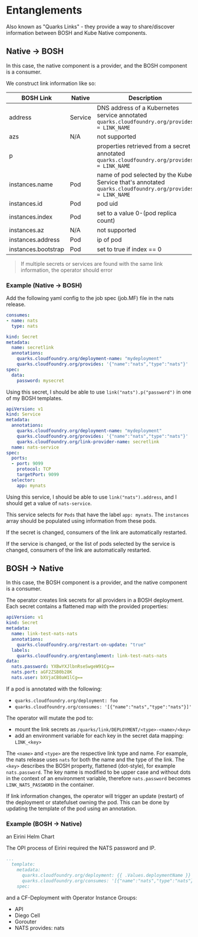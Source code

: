 # Entanglements

Also known as "Quarks Links" - they provide a way to share/discover information between BOSH and Kube Native components.

## Native -> BOSH

In this case, the native component is a provider, and the BOSH component is a consumer.

We construct link information like so:

| BOSH Link           | Native  | Description                                                                                              |
| ------------------- | ------- | -------------------------------------------------------------------------------------------------------- |
| address             | Service | DNS address of a Kubernetes service annotated  `quarks.cloudfoundry.org/provides = LINK_NAME`            |
| azs                 | N/A     | not supported                                                                                            |
| p                   |         | properties retrieved from a secret annotated `quarks.cloudfoundry.org/provides = LINK_NAME`              |
| instances.name      | Pod     | name of pod selected by the Kube Service that's annotated `quarks.cloudfoundry.org/provides = LINK_NAME` |
| instances.id        | Pod     | pod uid                                                                                                  |
| instances.index     | Pod     | set to a value 0-(pod replica count)                                                                     |
| instances.az        | N/A     | not supported                                                                                            |
| instances.address   | Pod     | ip of pod                                                                                                |
| instances.bootstrap | Pod     | set to true if index == 0                                                                                |

> If multiple secrets or services are found with the same link information, the operator should error

### Example (Native -> BOSH)

Add the following yaml config to the job spec (job.MF) file in the nats release.

```yaml
consumes:
- name: nats
  type: nats
```

```yaml
kind: Secret
metadata:
  name: secretlink
  annotations:
    quarks.cloudfoundry.org/deployment-name: "mydeployment"
    quarks.cloudfoundry.org/provides: '{"name":"nats","type":"nats"}'
spec:
  data:
    password: mysecret
```

Using this secret, I should be able to use `link("nats").p("password")` in one of my BOSH templates.

```yaml
apiVersion: v1
kind: Service
metadata:
  annotations:
    quarks.cloudfoundry.org/deployment-name: "mydeployment"
    quarks.cloudfoundry.org/provides: '{"name":"nats","type":"nats"}'
    quarks.cloudfoundry.org/link-provider-name: secretlink
  name: nats-service
spec:
  ports:
  - port: 9099
    protocol: TCP
    targetPort: 9099
  selector:
    app: mynats
```

Using this service, I should be able to use `link("nats").address`, and I should get a value of `nats-service`.

This service selects for `Pods` that have the label `app: mynats`. The `instances` array should be populated using information from these pods.

If the secret is changed, consumers of the link are automatically restarted.

If the service is changed, or the list of pods selected by the service is changed, consumers of the link are automatically restarted.

## BOSH -> Native

In this case, the BOSH component is a provider, and the native component is a consumer.

The operator creates link secrets for all providers in a BOSH deployment. Each secret contains a flattened map with the provided properties:

```yaml
apiVersion: v1
kind: Secret
metadata:
  name: link-test-nats-nats
  annotations:
    quarks.cloudfoundry.org/restart-on-update: "true"
  labels:
    quarks.cloudfoundry.org/entanglement: link-test-nats-nats
data:
  nats.password: YXBwYXJlbnRseSwgeW91Cg==
  nats.port: aGF2ZSB0b28K
  nats.user: bXVjaCB0aW1lCg==
```

If a pod is annotated with the following:

- `quarks.cloudfoundry.org/deployment: foo`
- `quarks.cloudfoundry.org/consumes: '[{"name":"nats","type":"nats"}]'`

The operator will mutate the pod to:

- mount the link secrets as `/quarks/link/DEPLOYMENT/<type>-<name>/<key>`
- add an environment variable for each key in the secret data mapping: `LINK_<key>`

The `<name>` and `<type>` are the respective link type and name. For example, the nats release uses `nats` for both the name and the type of the link. The `<key>` describes the BOSH property, flattened (dot-style), for example `nats.password`. The key name is modified to be upper case and without dots in the context of an environment variable, therefore `nats.password` becomes `LINK_NATS_PASSWORD` in the container.

If link information changes, the operator will trigger an update (restart) of the deployment or statefulset owning the pod.
This can be done by updating the template of the pod using an annotation.

### Example (BOSH -> Native)

an Eirini Helm Chart

The OPI process of Eirini required the NATS password and IP.

```yaml
...
  template:
    metadata:
      quarks.cloudfoundry.org/deployment: {{ .Values.deploymentName }}
      quarks.cloudfoundry.org/consumes: '[{"name":"nats","type":"nats"}]'`
    spec:

```

and a CF-Deployment with Operator
Instance Groups:

- API
- Diego Cell
- Gorouter
- NATS
  provides: nats
